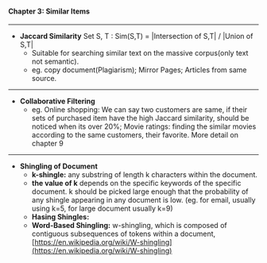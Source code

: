 #### Chapter 3: Similar Items

------------

- **Jaccard Similarity**
	Set S, T :  Sim(S,T) = |Intersection of S,T| / |Union of S,T|  
	- Suitable for searching similar text on the massive corpus(only text not semantic). 
	- eg. copy document(Plagiarism); Mirror Pages; Articles from same source.

------------

- **Collaborative Filtering**  
	- eg. Online shopping: We can say two customers are same, if their sets of purchased item have the high Jaccard similarity, should be noticed when its over 20%;
	Movie ratings: finding the similar movies according to the same customers, their favorite.
More detail on chapter 9

------------

- **Shingling of Document**  
	- **k-shingle:** any substring of length k characters within the document.
	- **the value of k** depends on the specific keywords of the specific document. k should be picked large enough that the probability of any shingle appearing in any document is low. (eg. for email, usually using k=5, for large document usually k=9)
	- **Hasing Shingles:**
	- **Word-Based Shingling:** w-shingling, which is composed of contiguous subsequences of tokens within a document, [https://en.wikipedia.org/wiki/W-shingling](https://en.wikipedia.org/wiki/W-shingling)

